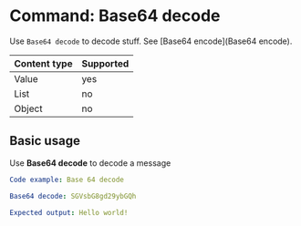 # Command: Base64 decode

Use `Base64 decode` to decode stuff. See [Base64 encode](Base64 encode).

| Content type | Supported |
|--------------|-----------|
| Value        | yes       |
| List         | no        |
| Object       | no        |

## Basic usage

Use **Base64 decode** to decode a message

```yaml script
Code example: Base 64 decode

Base64 decode: SGVsbG8gd29ybGQh

Expected output: Hello world!
```
